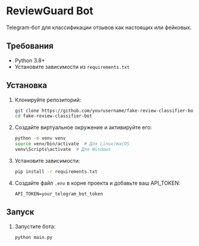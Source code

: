 # ReviewGuard Bot

Telegram-бот для классификации отзывов как настоящих или фейковых.

## Требования

- Python 3.8+
- Установите зависимости из `requirements.txt`

## Установка

1. Клонируйте репозиторий:

    ```bash
    git clone https://github.com/yourusername/fake-review-classifier-bot.git
    cd fake-review-classifier-bot
    ```

2. Создайте виртуальное окружение и активируйте его:

    ```bash
    python -m venv venv
    source venv/bin/activate  # Для Linux/macOS
    venv\Scripts\activate  # Для Windows
    ```

3. Установите зависимости:

    ```bash
    pip install -r requirements.txt
    ```

4. Создайте файл `.env` в корне проекта и добавьте ваш API_TOKEN:

    ```
    API_TOKEN=your_telegram_bot_token
    ```

## Запуск

1. Запустите бота:

    ```bash
    python main.py
    ```